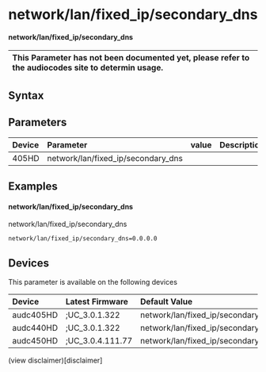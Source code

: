 ﻿---
description: network/lan/fixed_ip/secondary_dns
search: false
---

# network/lan/fixed_ip/secondary_dns

#### network/lan/fixed_ip/secondary_dns


| This Parameter has not been documented yet, please refer to the audiocodes site to determin usage.  | 
| :--- |

## Syntax

## Parameters
|Device|Parameter|value|Description|
|:---|:---|:---|:---|
| 405HD | network/lan/fixed_ip/secondary_dns |  |  |

## Examples
#### network/lan/fixed_ip/secondary_dns

network/lan/fixed_ip/secondary_dns

```
network/lan/fixed_ip/secondary_dns=0.0.0.0
```

## Devices
This parameter is available on the following devices

| Device | Latest Firmware | Default Value |
|:---|:---|:---|
| audc405HD | ;UC_3.0.1.322 | network/lan/fixed_ip/secondary_dns=0.0.0.0 
| audc440HD | ;UC_3.0.1.322 | network/lan/fixed_ip/secondary_dns=0.0.0.0 
| audc450HD | ;UC_3.0.4.111.77 | network/lan/fixed_ip/secondary_dns=0.0.0.0 

(view disclaimer)[disclaimer]
